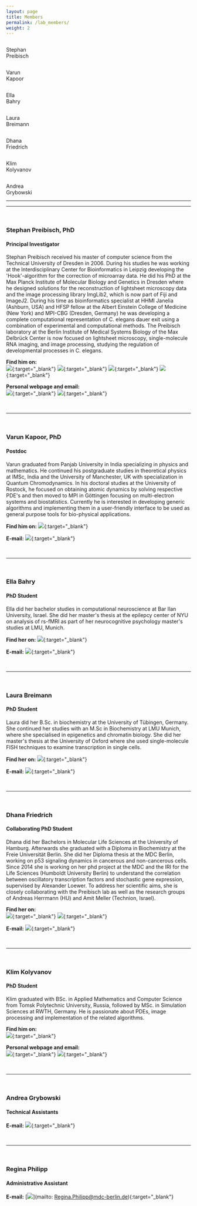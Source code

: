 ```yaml
---
layout: page
title: Members
permalink: /lab_members/
weight: 2
---
```



<div class="sticky-members extendfull extendright extendleft">
  <div class="member-img-small">
    <img src="" class="img-stephan" onclick="scrollDown('stephan');" onmouseover="displayName('stephan');" onmouseout="hideName('stephan');"/>
    <p class="stephan-img-text">Stephan<br/>Preibisch</p>
  </div>
  <div class="member-img-small">
    <img src="" class="img-varun" onclick="scrollDown('varun');" onmouseover="displayName('varun');" onmouseout="hideName('varun');"/>
    <p class="varun-img-text">Varun<br/>Kapoor</p>
  </div>
  <div class="member-img-small">
    <img src="" class="img-ella" onclick="scrollDown('ella');" onmouseover="displayName('ella');" onmouseout="hideName('ella');"/>
    <p class="ella-img-text">Ella<br/>Bahry</p>
  </div>
  <div class="member-img-small" >
    <img src="" class="img-laura" onclick="scrollDown('laura');" onmouseover="displayName('laura');" onmouseout="hideName('laura');"/>
    <p class="laura-img-text">Laura<br/>Breimann</p>
  </div>
  <div class="member-img-small">
    <img src="" class="img-dhana" onclick="scrollDown('dhana');" onmouseover="displayName('dhana');" onmouseout="hideName('dhana');"/>
    <p class="dhana-img-text">Dhana<br/>Friedrich</p>
  </div>
  <div class="member-img-small">
    <img src="" class="img-klim" onclick="scrollDown('klim');" onmouseover="displayName('klim');" onmouseout="hideName('klim');"/>
    <p class="klim-img-text">Klim<br/>Kolyvanov</p>
  </div>
  <div class="member-img-small">
    <img src="" class="img-andrea" onclick="scrollDown('andrea');" onmouseover="displayName('andrea');" onmouseout="hideName('andrea');"/>
    <p class="andrea-img-text">Andrea<br/>Grybowski</p>
  </div>
  <hr/>
</div>

---------------------------------------
<br/>

<div class="row stephan">

  <div class="col-xs-3">
    <img src="" class="member-img img-stephan"/>
  </div>

  <div class="col-xs-9" markdown="1">

### Stephan Preibisch, PhD

#### Principal Investigator

Stephan Preibisch received his master of computer science from the Technical University of Dresden in 2006. During his studies he was working at the Interdisciplinary Center for Bioinformatics in Leipzig developing the 'Hook'-algorithm for the correction of microarray data. He did his PhD at the Max Planck Institute of Molecular Biology and Genetics in Dresden where he designed solutions for the reconstruction of lightsheet microscopy data and the image processing library ImgLib2, which is now part of Fiji and ImageJ2. During his time as bioinformatics specialist at HHMI Janelia (Ashburn, USA) and HFSP fellow at the Albert Einstein College of Medicine (New York) and MPI-CBG (Dresden, Germany) he was developing a complete computational representation of C. elegans dauer exit using a combination of experimental and computational methods. The Preibisch laboratory at the Berlin Institute of Medical Systems Biology of the Max Delbrück Center is now focused on lightsheet microscopy, single-molecule RNA imaging, and image processing, studying the regulation of developmental processes in C. elegans.

**Find him on:**  
[<img src="http://i.imgur.com/oxJIrNq.png">](https://twitter.com/preibischs){:target="_blank"}
[<img src="http://i.imgur.com/Nt4ZEqC.png">](https://www.youtube.com/channel/UCUOeVtJdFsOddNJCZGmgm3g){:target="_blank"}
[<img src="http://i.imgur.com/NaATgAs.png">](https://github.com/StephanPreibisch){:target="_blank"}
[<img src="http://i.imgur.com/rRWygl5.png">](https://de.linkedin.com/in/stephan-preibisch-009a1a4){:target="_blank"}

**Personal webpage and email:**  
[<img src="http://i.imgur.com/65OpIvc.png">](http://www.preibisch.net){:target="_blank"}
[<img src="http://i.imgur.com/ctzrCqr.png">](mailto:stephan.preibisch@mdc-berlin.de){:target="_blank"}

  </div>
</div>

<br>

---------------------------------------

<br>

<div class="row varun">

  <div class="col-xs-3">
    <img src="" class="member-img img-varun"/>
  </div>

  <div class="col-xs-9" markdown="1">


### Varun Kapoor, PhD

#### Postdoc

Varun graduated from Panjab University in India specializing in physics and mathematics. He continued his postgraduate studies in theoretical physics at IMSc, India and the University of Manchester, UK with specialization in Quantum Chromodynamics. In his doctoral studies at the University of Rostock, he focused on obtaining atomic dynamics by solving respective PDE's and then moved to MPI in Göttingen focusing on multi-electron systems and biostatistics. Currently he is interested in developing generic algorithms and implementing them in a user-friendly interface to be used as general purpose tools for bio-physical applications.

**Find him on:**
[<img src="http://i.imgur.com/NaATgAs.png">](https://github.com/kapoorlab){:target="_blank"}

**E-mail:** [<img src="http://i.imgur.com/ctzrCqr.png">](mailto:Varun.Kapoor@mdc-berlin.de){:target="_blank"}


  </div>
</div>

<br>

---------------------------------------

<br>

<div class="row ella">

  <div class="col-xs-3">
    <img src="" class="member-img img-ella"/>
  </div>

  <div class="col-xs-9" markdown="1">


### Ella Bahry

#### PhD Student

Ella did her bachelor studies in computational neuroscience at Bar Ilan University, Israel. She did her master's thesis at the epilepcy center of NYU on analysis of rs-fMRI as part of her neurocognitive psychology master's studies at LMU, Munich.

**Find her on:**
[<img src="http://i.imgur.com/NaATgAs.png">](https://github.com/bellonet){:target="_blank"}

**E-mail:** [<img src="http://i.imgur.com/ctzrCqr.png">](mailto:ella.bahry@mdc-berlin.de){:target="_blank"}

  </div>
</div>

<br>

---------------------------------------

<br>

<div class="row laura">

  <div class="col-xs-3">
    <img src="" class="member-img img-laura"/>
  </div>

  <div class="col-xs-9" markdown="1">


### Laura Breimann

#### PhD Student

Laura did her B.Sc. in biochemistry at the University of Tübingen, Germany. She continued her studies with an M.Sc in Biochemistry at LMU Munich, where she specialised in epigenetics and chromatin biology. She did her master's thesis at the University of Oxford where she used single-molecule FISH techniques to examine transcription in single cells.

**Find her on:**
[<img src="http://i.imgur.com/HQdLAxp.png">](https://www.researchgate.net/profile/Laura_Breimann){:target="_blank"}

**E-mail:** [<img src="http://i.imgur.com/ctzrCqr.png">](mailto:laura.breimann@mdc-berlin.de){:target="_blank"}

  </div>
</div>

<br>

---------------------------------------

<br>

<div class="row dhana">

  <div class="col-xs-3">
    <img src="" class="member-img img-dhana"/>
  </div>

  <div class="col-xs-9" markdown="1">


### Dhana Friedrich

#### Collaborating PhD Student

Dhana did her Bachelors in Molecular Life Sciences at the University of Hamburg. Afterwards she graduated with a Diploma in Biochemistry at the Freie Universität Berlin. She did her Diploma thesis at the MDC Berlin, working on p53 signaling dynamics in cancerous and non-cancerous cells. Since 2014 she is working on her phd project at the MDC and the IRI for the Life Sciences (Humboldt University Berlin) to understand the correlation between oscillatory transcription factors and stochastic gene expression, supervised by Alexander Loewer. To address her scientific aims, she is closely collaborating with the Preibisch lab as well as the research groups of Andreas Herrmann (HU) and Amit Meller (Technion, Israel).

**Find her on:**  
[<img src="http://i.imgur.com/rRWygl5.png">](https://de.linkedin.com/in/dhana-friedrich-81882b101){:target="_blank"}
[<img src="http://i.imgur.com/HQdLAxp.png">](https://www.researchgate.net/profile/Dhana_Friedrich){:target="_blank"}

**E-mail:** [<img src="http://i.imgur.com/ctzrCqr.png">](mailto:Dhana.Friedrich@mdc-berlin.de){:target="_blank"}

  </div>
</div>

<br>

---------------------------------------

<br>

<div class="row klim">

  <div class="col-xs-3">
    <img src="" class="member-img img-klim"/>
  </div>

  <div class="col-xs-9" markdown="1">

### Klim Kolyvanov

#### PhD Student

Klim graduated with BSc. in Applied Mathematics and Computer Science from Tomsk Polytechnic University, Russia, followed by MSc. in Simulation Sciences at RWTH, Germany. He is passionate about PDEs, image processing and implementation of the related algorithms.

**Find him on:**  
[<img src="http://i.imgur.com/NaATgAs.png">](https://github.com/milkyklim){:target="_blank"}

**Personal webpage and email:**  
[<img src="http://i.imgur.com/65OpIvc.png">](http://milkyklim.com){:target="_blank"}
[<img src="http://i.imgur.com/ctzrCqr.png">](mailto:klim.kolyvanov@mdc-berlin.de){:target="_blank"}

  </div>
</div>

<br>

---------------------------------------

<br>

<div class="row andrea">

  <div class="col-xs-3">
    <img src="" class="member-img img-andrea laa">
  </div>

  <div class="col-xs-9" markdown="1">


### Andrea Grybowski

#### Technical Assistants

**E-mail:** [<img src="http://i.imgur.com/ctzrCqr.png">](mailto:andrea.grybowski@mdc-berlin.de){:target="_blank"}

  </div>
</div>

<br>

---------------------------------------

<br>

<div class="row">

  <div class="col-xs-3">
    <!-- <img src="" alt="Regina Philipp" class="member-img"/> -->
  </div>

  <div class="col-xs-9" markdown="1">


### Regina Philipp

#### Administrative Assistant

**E-mail:** [<img src="http://i.imgur.com/ctzrCqr.png">](mailto: Regina.Philipp@mdc-berlin.de){:target="_blank"}

  </div>
</div>

<br>

<script src="https://ajax.googleapis.com/ajax/libs/jquery/1.11.0/jquery.min.js"></script>
<script>
$('.img-stephan').attr({src: "http://i.imgur.com/J4zjb7R.png", alt: "Stephan Preibisch"});
$('.img-varun').attr({src: "http://i.imgur.com/mUxe9VD.jpg", alt: "Varun Kapoor"});
$('.img-ella').attr({src: "http://i.imgur.com/h4sMUr2.jpg", alt: "Ella Bahry"});
$('.img-laura').attr({src: "http://i.imgur.com/jlvMGMA.jpg", alt: "Laura Breimann"});
$('.img-dhana').attr({src: "http://i.imgur.com/YI5I3ls.jpg", alt: "Dhana Friedrich"});
$('.img-klim').attr({src: "http://i.imgur.com/6KL6rbH.jpg", alt: "Klim Kolyvanov"});
$('.img-andrea').attr({src: "http://i.imgur.com/yi80S2r.jpg", alt: "Andrea Grybowski"});

function scrollDown(member_name) {

if($(window).scrollTop()>256){  
  $('html,body').animate({ scrollTop: $("."+member_name).offset().top-150}, 'slow');
} else {
  $('html,body').animate({ scrollTop: $("."+member_name).offset().top-300}, 'slow');
}

};

function displayName(member_name) {
  $("."+member_name+"-img-text").css({'visibility':'visible'});
};

function hideName(member_name) {
  $("."+member_name+"-img-text").css({'visibility':'hidden'});
};

</script>  

<script>
$(document).ready(function() {
  var stickyNavTop = $('.sticky-members').offset().top;
 
  var stickyNav = function(){
var scrollTop = $(window).scrollTop();
      
if (scrollTop > stickyNavTop) { 
    $('.sticky-members').addClass('sticky');
} else {
    $('.sticky-members').removeClass('sticky'); 
}
};
 
stickyNav();
 
$(window).scroll(function() {
  stickyNav();
});
});
</script>

